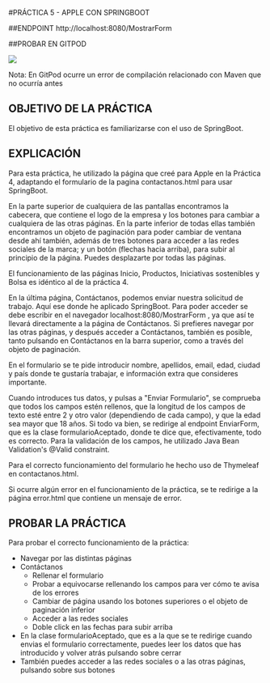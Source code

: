 #PRÁCTICA 5 - APPLE CON SPRINGBOOT

##ENDPOINT
http://localhost:8080/MostrarForm

##PROBAR EN GITPOD 

[![](https://gitpod.io/button/open-in-gitpod.svg)](https://gitpod.io/#https://github.com/evamanriquesz/practica5)

Nota: En GitPod ocurre un error de compilación relacionado con Maven que no ocurría antes

## OBJETIVO DE LA PRÁCTICA
El objetivo de esta práctica es familiarizarse con el uso de SpringBoot.

## EXPLICACIÓN

Para esta práctica, he utilizado la página que creé para Apple en la Práctica 4, adaptando el formulario de la pagina contactanos.html para 
usar SpringBoot. 

En la parte superior de cualquiera de las pantallas encontramos la cabecera, que contiene el logo de la empresa y los
botones para cambiar a cualquiera de las otras páginas. En la parte inferior de todas ellas también encontramos un objeto 
de paginación para poder cambiar de ventana desde ahí también, además de tres botones para acceder a las redes sociales de la marca; 
y un botón (flechas hacia arriba), para subir al principio de la página. Puedes desplazarte por todas las páginas. 

El funcionamiento de las páginas Inicio, Productos, Iniciativas sostenibles y Bolsa es idéntico al de la práctica 4.

En la última página, Contáctanos, podemos enviar nuestra solicitud de trabajo. Aquí ese donde he aplicado SpringBoot. 
Para poder acceder se debe escribir en el navegador  localhost:8080/MostrarForm  , ya que así te llevará directamente 
a la página de Contáctanos. Si prefieres navegar por las otras páginas, y después acceder a Contáctanos, también es posible, 
tanto pulsando en Contáctanos en la barra superior, como a través del objeto de paginación. 

En el formulario se te pide introducir nombre, apellidos, email, edad, ciudad y país donde te gustaría trabajar, e información
extra que consideres importante. 

Cuando introduces tus datos, y pulsas a "Enviar Formulario", se comprueba que todos los campos estén rellenos, que la longitud de 
los campos de texto esté entre 2 y otro valor (dependiendo de cada campo), y que la edad sea mayor que 18 años. 
Si todo va bien, se redirige al endpoint EnviarForm, que es la clase formularioAceptado, donde te dice que, efectivamente, todo es correcto. Para la validación de los campos, 
he utilizado Java Bean Validation's @Valid constraint. 

Para el correcto funcionamiento del formulario he hecho uso de Thymeleaf en contactanos.html. 

Si ocurre algún error en el funcionamiento de la práctica, se te redirige a la página error.html que contiene un mensaje de error. 



## PROBAR LA PRÁCTICA

Para probar el correcto funcionamiento de la práctica: 
* Navegar por las distintas páginas
* Contáctanos
  * Rellenar el formulario
  * Probar a equivocarse rellenando los campos para ver cómo te avisa de los errores
  * Cambiar de página usando los botones superiores o el objeto de paginación inferior
  * Acceder a las redes sociales
  * Doble click en las fechas para subir arriba
* En la clase formularioAceptado, que es a la que se te redirige cuando envias el formulario correctamente, puedes leer los datos que 
has introducido y volver atrás pulsando sobre cerrar
* También puedes acceder a las redes sociales o a las otras páginas, pulsando sobre sus botones

